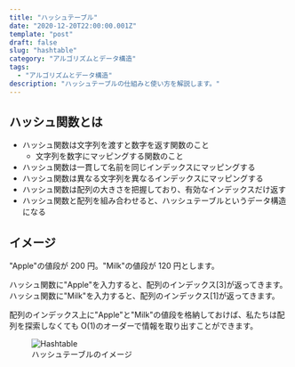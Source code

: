 ```yaml
---
title: "ハッシュテーブル"
date: "2020-12-20T22:00:00.001Z"
template: "post"
draft: false
slug: "hashtable"
category: "アルゴリズムとデータ構造"
tags:
  - "アルゴリズムとデータ構造"
description: "ハッシュテーブルの仕組みと使い方を解説します。"
---
```


## ハッシュ関数とは

- ハッシュ関数は文字列を渡すと数字を返す関数のこと
  - 文字列を数字にマッピングする関数のこと
- ハッシュ関数は一貫して名前を同じインデックスにマッピングする
- ハッシュ関数は異なる文字列を異なるインデックスにマッピングする
- ハッシュ関数は配列の大きさを把握しており、有効なインデックスだけ返す
- ハッシュ関数と配列を組み合わせると、ハッシュテーブルというデータ構造になる

## イメージ

"Apple"の値段が 200 円。"Milk"の値段が 120 円とします。

ハッシュ関数に"Apple"を入力すると、配列のインデックス[3]が返ってきます。
ハッシュ関数に"Milk"を入力すると、配列のインデックス[1]が返ってきます。

配列のインデックス上に"Apple"と"Milk"の値段を格納しておけば、私たちは配列を探索しなくても O(1)のオーダーで情報を取り出すことができます。

<figure class="float-center">
	<img src="/media/202012/hashtable1.png" alt="Hashtable">
	<figcaption>ハッシュテーブルのイメージ</figcaption>
</figure>

